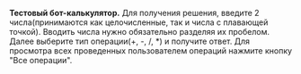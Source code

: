 **Тестовый бот-калькулятор.**
Для получения решения, введите 2 числа(принимаются как целочисленные, так и числа с плавающей точкой). Вводить числа
нужно обязательно разделяя их пробелом.
Далее выберите тип операции(+, -, /, *) и получите ответ.
Для просмотра всех проведенных пользователем операций нажмите кнопку "Все операции".